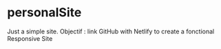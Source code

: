 # personalSite

Just a simple site.
Objectif : link GitHub with Netlify to create a fonctional Responsive Site
